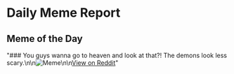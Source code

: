 # Daily Meme Report

## Meme of the Day
"### You guys wanna go to heaven and look at that?! The demons look less scary.\n\n![Meme](https://i.redd.it/py86jml8i3lf1.gif)\n\n[View on Reddit](https://redd.it/1mzhbyy)"
